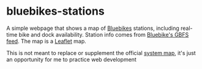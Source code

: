 # bluebikes-stations
A simple webpage that shows a map of [Bluebikes](https://bluebikes.com/) stations, including real-time bike and dock availability. Station info comes from [Bluebike's GBFS feed](https://gbfs.bluebikes.com/gbfs/gbfs.json). The map is a [Leaflet](https://leafletjs.com/) map. 

This is not meant to replace or supplement the official [system map](https://leafletjs.com/), it's just an opportunity for me to practice web development
